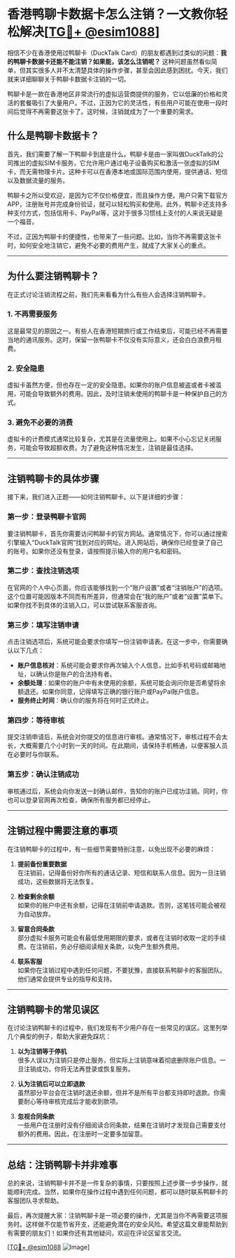 # 香港鸭聊卡数据卡怎么注销？一文教你轻松解决[[TG💪+ @esim1088](https://t.me/s/esim1088)]

相信不少在香港使用过鸭聊卡（DuckTalk Card）的朋友都遇到过类似的问题：**我的鸭聊卡数据卡还能不能注销？如果能，该怎么注销呢？** 这种问题虽然看似简单，但其实很多人并不太清楚具体的操作步骤，甚至会因此感到困扰。今天，我们就来详细聊聊关于鸭聊卡数据卡注销的一切。

鸭聊卡是一款在香港地区非常流行的虚拟运营商提供的服务，它以低廉的价格和灵活的套餐吸引了大量用户。不过，正因为它的灵活性，有些用户可能在使用一段时间后觉得不再需要这张卡了。这时候，注销就成为了一个重要的需求。

## **什么是鸭聊卡数据卡？**

首先，我们需要了解一下鸭聊卡到底是什么。鸭聊卡是由一家叫做DuckTalk的公司推出的虚拟SIM卡服务，它允许用户通过电子设备购买和激活一张虚拟的SIM卡，而无需物理卡片。这种卡可以在香港本地或国际范围内使用，提供通话、短信以及数据流量的服务。

鸭聊卡之所以受欢迎，是因为它不仅价格便宜，而且操作方便。用户只需下载官方APP，注册账号并完成身份验证，就可以轻松购买和使用。此外，鸭聊卡还支持多种支付方式，包括信用卡、PayPal等，这对于很多习惯线上支付的人来说无疑是一个福音。

不过，正因为鸭聊卡的便捷性，也带来了一些问题。比如，当你不再需要这张卡时，如何安全地注销它，避免不必要的费用产生，就成了大家关心的重点。

---

## **为什么要注销鸭聊卡？**

在正式讨论注销流程之前，我们先来看看为什么有些人会选择注销鸭聊卡。

### 1. 不再需要服务

这是最常见的原因之一。有些人在香港短期旅行或工作结束后，可能已经不再需要当地的通讯服务。这时，保留一张鸭聊卡不仅没有实际意义，还会白白浪费月租费。

### 2. 安全隐患

虚拟卡虽然方便，但也存在一定的安全隐患。如果你的账户信息被盗或者卡被滥用，可能会导致额外的费用。因此，及时注销未使用的鸭聊卡是一种保护自己的方式。

### 3. 避免不必要的消费

虚拟卡的计费模式通常比较复杂，尤其是在流量使用上。如果不小心忘记关闭服务，可能会导致超额收费。为了避免这种情况发生，注销是最佳选择。

---

## **注销鸭聊卡的具体步骤**

接下来，我们进入正题——如何注销鸭聊卡。以下是详细的步骤：

### **第一步：登录鸭聊卡官网**

要注销鸭聊卡，首先你需要访问鸭聊卡的官方网站。通常情况下，你可以通过搜索引擎输入“DuckTalk官网”找到对应的网址。进入网站后，确保你已经登录了自己的账号。如果你还没有登录，请按照提示输入你的用户名和密码。

### **第二步：查找注销选项**

在官网的个人中心页面，你应该能够找到一个“账户设置”或者“注销账户”的选项。这个位置可能因版本不同而有所差异，但通常会在“我的账户”或者“设置”菜单下。如果你找不到具体的注销入口，可以尝试联系客服咨询。

### **第三步：填写注销申请**

点击注销选项后，系统可能会要求你填写一份注销申请表。在这一步中，你需要确认以下几点：

- **账户信息核对**：系统可能会要求你再次输入个人信息，比如手机号码或邮箱地址，以确认你是账户的合法持有者。
- **余额处理**：如果你的账户中有未使用的余额，系统可能会询问你是否希望将余额退还。如果你同意，记得填写正确的银行账户或PayPal账户信息。
- **服务终止时间**：确认你的服务将在何时正式终止。

### **第四步：等待审核**

提交注销申请后，系统会对你提交的信息进行审核。通常情况下，审核过程不会太长，大概需要几个小时到一天的时间。在此期间，请保持手机畅通，以便客服人员在必要时与你联系。

### **第五步：确认注销成功**

审核通过后，系统会向你发送一封确认邮件，告知你的账户已成功注销。同时，你也可以登录官网再次检查，确保所有服务都已经停止。

---

## **注销过程中需要注意的事项**

在注销鸭聊卡的过程中，有一些细节需要特别注意，以免出现不必要的麻烦：

1. **提前备份重要数据**  
   在注销前，记得备份好你所有的通话记录、短信和联系人信息。因为一旦注销成功，这些数据将无法恢复。

2. **检查剩余余额**  
   如果你的账户中还有余额，记得在注销前申请退款。否则，这笔钱可能会被视为自动放弃。

3. **留意合同条款**  
   部分虚拟卡服务可能会有最低使用期限的要求，或者在注销时收取一定的手续费。在注销前，务必仔细阅读相关条款，以免产生额外费用。

4. **联系客服**  
   如果你在注销过程中遇到任何问题，不要犹豫，直接联系鸭聊卡的客服团队。他们通常会提供专业的指导和支持。

---

## **注销鸭聊卡的常见误区**

在讨论注销鸭聊卡的过程中，我们发现有不少用户存在一些常见的误区。这里列举几个典型的例子，帮助大家避免踩坑：

1. **以为注销等于停机**  
   很多人误以为注销只是停止服务，但实际上注销意味着彻底删除账户信息。一旦注销成功，你将无法再登录或恢复服务。

2. **认为注销后可以立即退款**  
   虽然部分平台会在注销时退还余额，但并不是所有平台都支持即时退款。你需要耐心等待审核完成后才能收到款项。

3. **忽视合同条款**  
   一些用户在注册时没有仔细阅读合同条款，结果在注销时才发现自己需要支付额外的费用。因此，在注册时一定要多加留意。

---

## **总结：注销鸭聊卡并非难事**

总的来说，注销鸭聊卡并不是一件复杂的事情，只要按照上述步骤一步步操作，就能顺利完成。当然，如果你在操作过程中遇到任何问题，都可以随时联系鸭聊卡的客服团队寻求帮助。

最后，再次提醒大家：注销鸭聊卡是一项必要的操作，尤其是当你不再需要这项服务时。这样做不仅能节省开支，还能避免潜在的安全风险。希望这篇文章能帮助到有需要的朋友们！如果你还有其他疑问，欢迎在评论区留言交流。

[[TG💪+ @esim1088](https://t.me/s/esim1088) ![Image](https://i.postimg.cc/4NQfJmqS/Snipaste-2025-05-13-00-14-12.png)]
